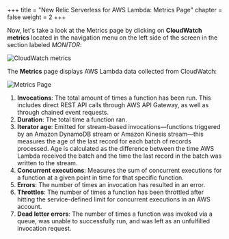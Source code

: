 +++
title = "New Relic Serverless for AWS Lambda: Metrics Page"
chapter = false
weight = 2
+++

Now, let's take a look at the Metrics page by clicking on **CloudWatch metrics** located in the navigation menu on the left side of the screen in the section labeled *MONITOR*:

![CloudWatch metrics](/images/observability/cloudwatch-metrics.png)

The **Metrics** page displays AWS Lambda data collected from CloudWatch:

![Metrics Page](/images/observability/metrics-page.png)

1. **Invocations**: The total amount of times a function has been run. This includes direct REST API calls through AWS API Gateway, as well as through chained event requests.
1. **Duration**: The total time a function ran.
1. **Iterator age**: Emitted for stream-based invocations—functions triggered by an Amazon DynamoDB stream or Amazon Kinesis stream—this measures the age of the last record for each batch of records processed. Age is calculated as the difference between the time AWS Lambda received the batch and the time the last record in the batch was written to the stream.
1. **Concurrent executions**: Measures the sum of concurrent executions for a function at a given point in time for that specific function.
1. **Errors**: The number of times an invocation has resulted in an error.
1. **Throttles**: The number of times a function has been throttled after hitting the service-defined limit for concurrent executions in an AWS account.
1. **Dead letter errors**: The number of times a function was invoked via a queue, was unable to successfully run, and was left as an unfulfilled invocation request.
